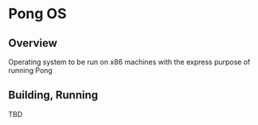 # Pong OS

## Overview
Operating system to be run on x86 machines with the express purpose of running Pong


## Building, Running
TBD